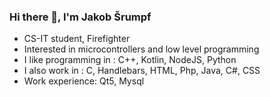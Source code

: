 ### Hi there 👋, I'm Jakob Šrumpf

- CS-IT student, Firefighter
- Interested in microcontrollers and low level programming
- I like programming in : C++, Kotlin, NodeJS, Python
- I also work in : C, Handlebars, HTML, Php, Java, C#, CSS
- Work experience: Qt5, Mysql

<!--
**Kikanon/Kikanon** is a ✨ _special_ ✨ repository because its `README.md` (this file) appears on your GitHub profile.

Here are some ideas to get you started:

- 🔭 I’m currently working on ...
- 🌱 I’m currently learning ...
- 👯 I’m looking to collaborate on ...
- 🤔 I’m looking for help with ...
- 💬 Ask me about ...
- 📫 How to reach me: ...
- 😄 Pronouns: ...
- ⚡ Fun fact: ...
-->
